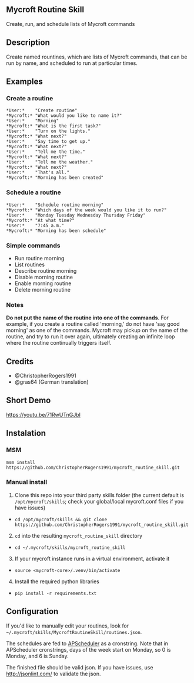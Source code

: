 ## Mycroft Routine Skill
Create, run, and schedule lists of Mycroft commands

## Description 
Create named rountines, which are lists of Mycroft commands, that can be run by name, and scheduled to run at particular times.

## Examples

### Create a routine
    *User:*    "Create routine"
    *Mycroft:* "What would you like to name it?"
    *User:*    "Morning"
    *Mycroft:* "What is the first task?"
    *User:*    "Turn on the lights."
    *Mycroft:* "What next?"
    *User:*    "Say time to get up."
    *Mycroft:* "What next?"
    *User:*    "Tell me the time."
    *Mycroft:* "What next?"
    *User:*    "Tell me the weather."
    *Mycroft:* "What next?"
    *User:*    "That's all."
    *Mycroft:* "Morning has been created"
    
### Schedule a routine
    *User:*    "Schedule routine morning"
    *Mycroft:* "Which days of the week would you like it to run?"
    *User:*    "Monday Tuesday Wednesday Thursday Friday"
    *Mycroft:* "At what time?"
    *User:*    "7:45 a.m."
    *Mycroft:* "Morning has been schedule"

### Simple commands

* Run routine morning
* List routines
* Describe routine morning
* Disable morning routine
* Enable morning routine
* Delete morning routine

### Notes

**Do not put the name of the routine into one of the commands**. For example, if you create a routine called 'morning,' do not have 'say good morning' as one of the commands. Mycroft may pickup on the name of the routine, and try to run it over again, ultimately creating an infinite loop where the routine continually triggers itself.

## Credits 
* @ChristopherRogers1991
* @gras64 (German translation)


## Short Demo

https://youtu.be/71RwUTnGJbI

## Instalation

### MSM

    msm install https://github.com/ChristopherRogers1991/mycroft_routine_skill.git

### Manual install

1. Clone this repo into your third party skills folder (the current default is `/opt/mycroft/skills`; check your global/local mycroft.conf files if you have issues)
  * `cd /opt/mycroft/skills && git clone https://github.com/ChristopherRogers1991/mycroft_routine_skill.git`
2. `cd` into the resulting `mycroft_routine_skill` directory
  * `cd ~/.mycroft/skills/mycroft_routine_skill`
3. If your mycroft instance runs in a virtual environment, activate it
  * `source <mycroft-core>/.venv/bin/activate`
4. Install the required python libraries
  * `pip install -r requirements.txt`

## Configuration

If you'd like to manually edit your routines, look for `~/.mycroft/skills/MycroftRoutineSkill/routines.json`.

The schedules are fed to [APScheduler](https://apscheduler.readthedocs.io/en/v3.5.1/modules/triggers/cron.html)
as a cronstring. Note that in APScheduler cronstrings, days of the week start on Monday, so 0 is Monday, and 6
is Sunday.

The finished file should be valid json. If you have issues, use http://jsonlint.com/ to validate the json.

